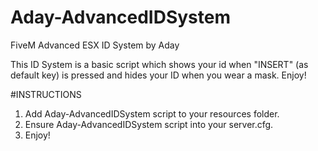# Aday-AdvancedIDSystem
FiveM Advanced ESX ID System by Aday

This ID System is a basic script which shows your id when "INSERT" (as default key) is pressed and hides your ID when you wear a mask. Enjoy! 

#INSTRUCTIONS
1. Add Aday-AdvancedIDSystem script to your resources folder.
2. Ensure Aday-AdvancedIDSystem script into your server.cfg.
3. Enjoy!
